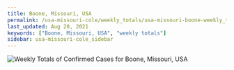 ```yaml
---
title: Boone, Missouri, USA
permalink: /usa-missouri-cole/weekly_totals/usa-missouri-boone-weekly_totals.html
last_updated: Aug 20, 2021
keywords: ["Boone, Missouri, USA", "weekly totals"]
sidebar: usa-missouri-cole_sidebar
---
```


![Weekly Totals of Confirmed Cases for Boone, Missouri, USA](/covid_tracker/images/graphs/usa-missouri-boone-weekly_totals_graph.png)
